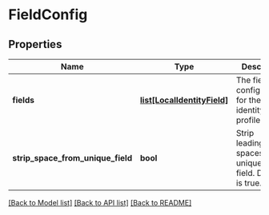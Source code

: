 # FieldConfig

## Properties
Name | Type | Description | Notes
------------ | ------------- | ------------- | -------------
**fields** | [**list[LocalIdentityField]**](LocalIdentityField.md) | The field configuration for the local identity profile. | [optional] 
**strip_space_from_unique_field** | **bool** | Strip leading/trailing spaces from unique ID field. Default is true. | [optional] 

[[Back to Model list]](../README.md#documentation-for-models) [[Back to API list]](../README.md#documentation-for-api-endpoints) [[Back to README]](../README.md)


